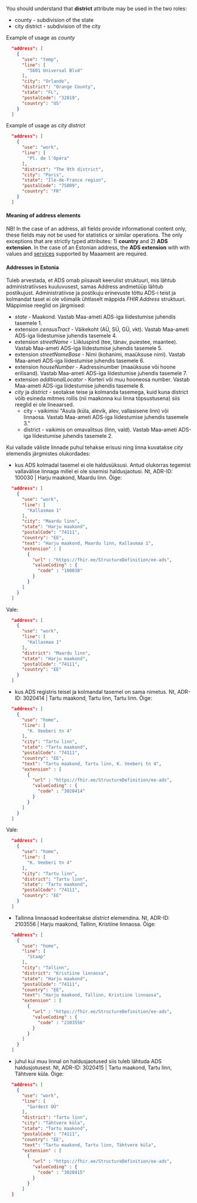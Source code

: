 You should understand that **district** attribute may be used in the two roles:
- county - subdivision of the state
- city district - subdivision of the city

Example of usage as *county*
```json
  "address": [
    {
      "use": "temp",
      "line": [
        "5601 Universal Blvd"
      ],
      "city": "Orlando",
      "district": "Orange County",
      "state": "FL",
      "postalCode": "32819",
      "country": "US"
    }
  ]
```

Example of usage as *city district*
```json
  "address": [
    {
      "use": "work",
      "line": [
        "Pl. de l'Opéra"
      ],
      "district": "The 9th district",
      "city": "Paris",
      "state": "Île-de-France region",
      "postalCode": "75009",
      "country": "FR"
    }
  ]
```

#### Meaning of address elements 
NB! In the case of an address, all fields provide informational content only, these fields may not be used for statistics or similar operations. The only exceptions that are strictly typed attributes: 1) **country** and 2) **ADS extension**.
In the case of an Estonian address, the **ADS extension** with with values and [services](https://geoportaal.maaamet.ee/eng/Services/In-ADS-p660.html) supported by Maaament are required.


#### Addresses in Estonia 
Tuleb arvestada, et ADS omab piisavalt keerulist struktuuri, mis lähtub administratiivses kuuluvusest, samas Address andmetüüp lähtub postikujust. Administratiivse ja postikuju erinevuste tõttu ADS-i teist ja kolmandat taset ei ole võimalik ühtlaselt mäppida *FHIR Address* struktuuri.
Mäppimise reeglid on järgmised:
- *state* - Maakond. Vastab Maa-ameti ADS-iga liidestumise juhendis tasemele 1.
- extension *censusTract* - Väikekoht (AÜ, SÜ, GÜ, vkt). Vastab Maa-ameti ADS-iga liidestumise juhendis tasemele 4.
- extension *streetName* - Liikluspind (tee, tänav, puiestee, maantee). Vastab Maa-ameti ADS-iga liidestumise juhendis tasemele 5.
- extension *streetNameBase* - Nimi (kohanimi, maaüksuse nimi). Vastab Maa-ameti ADS-iga liidestumise juhendis tasemele 6.
- extension *houseNumber* - Aadressinumber (maaüksuse või hoone erilisand). Vastab Maa-ameti ADS-iga liidestumise juhendis tasemele 7.
- extension *additionalLocator* - Korteri või muu hooneosa number. Vastab Maa-ameti ADS-iga liidestumise juhendis tasemele 8.
- *city* ja *district* - seotakse teise ja kolmanda tasemega, kuid kuna district võib esineda mitmes rollis (nii maakonna kui linna töpsustusena) siis reeglid ei ole lineaarsed.
  - city - vaikimisi "Asula (küla, alevik, alev, vallasisene linn) või linnaosa. Vastab Maa-ameti ADS-iga liidestumise juhendis tasemele 3."
  - district - vaikimis on omavalitsus (linn, vald). Vastab Maa-ameti ADS-iga liidestumise juhendis tasemele 2. 

Kui vallade väliste linnade puhul tehakse erisusi ning linna kuvatakse *city* elemendis järgmistes olukordades:
- kus ADS kolmadal tasemel ei ole haldusüksusi. Antud olukorras tegemist vallavälise linnaga millel ei ole sisemisi haldusjaotusi. Nt, ADR-ID: 100030 | Harju maakond, Maardu linn. 
Õige:
```json
  "address": [
    {
      "use": "work",
      "line": [
        "Kallasmaa 1"
      ],
      "city": "Maardu linn",
      "state": "Harju maakond",
      "postalCode": "74111",
      "country": "EE", 
      "text": "Harju maakond, Maardu linn, Kallasmaa 1",
      "extension" : [
        {
          "url" : "https://fhir.ee/StructureDefinition/ee-ads",
          "valueCoding" : {
            "code" : "100030"
          }
        }
      ]          
    }
  ]
```
Vale:
```json
  "address": [
    {
      "use": "work",
      "line": [
        "Kallasmaa 1"
      ],
      "district": "Maardu linn",
      "state": "Harju maakond",
      "postalCode": "74111",
      "country": "EE"
    }
  ]
```

- kus ADS registris teisel ja kolmandal tasemel on sama nimetus. Nt, ADR-ID: 3020414 | Tartu maakond, Tartu linn, Tartu linn. 
Õige:
```json
  "address": [
    {
      "use": "home",
      "line": [
        "K. Veeberi tn 4"
      ],
      "city": "Tartu linn",
      "state": "Tartu maakond",
      "postalCode": "74111",
      "country": "EE",
      "text": "Tartu maakond, Tartu linn, K. Veeberi tn 4",
      "extension" : [
        {
          "url" : "https://fhir.ee/StructureDefinition/ee-ads",
          "valueCoding" : {
            "code" : "3020414"
          }
        }
      ]    
    }
  ]
```
Vale:
```json
  "address": [
    {
      "use": "home",
      "line": [
        "K. Veeberi tn 4"
      ],
      "city": "Tartu linn",
      "district": "Tartu linn",
      "state": "Tartu maakond",
      "postalCode": "74111",
      "country": "EE"
    }
  ]
```

- Tallinna linnaosad kodeeritakse *district* elemendina. Nt, ADR-ID: 2103556 | Harju maakond, Tallinn, Kristiine linnaosa.
Õige:
```json
  "address": [
    {
      "use": "home",
      "line": [
        "Staap"
      ],
      "city": "Tallinn",
      "district": "Kristiine linnaosa",
      "state": "Harju maakond",
      "postalCode": "74111",
      "country": "EE",
      "text": "Harju maakond, Tallinn, Kristiine linnaosa",
      "extension" : [
        {
          "url" : "https://fhir.ee/StructureDefinition/ee-ads",
          "valueCoding" : {
            "code" : "2103556"
          }
        }
      ]          
    }
  ]
```

- juhul kui muu linnal on haldusjaotused siis tuleb lähtuda ADS haldusjotusest. Nt, ADR-ID: 3020415 | Tartu maakond, Tartu linn, Tähtvere küla.
Õige:
```json
  "address": [
    {
      "use": "work",
      "line": [
        "Gardest OÜ"
      ],
      "district": "Tartu linn",
      "city": "Tähtvere küla",
      "state": "Tartu maakond",
      "postalCode": "74111",
      "country": "EE",
      "text": "Tartu maakond, Tartu linn, Tähtvere küla",
      "extension" : [
        {
          "url" : "https://fhir.ee/StructureDefinition/ee-ads",
          "valueCoding" : {
            "code" : "3020415"
          }
        }
      ]     
  ]
```
